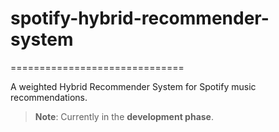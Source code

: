 # spotify-hybrid-recommender-system
==============================

A weighted Hybrid Recommender System for Spotify music recommendations.

> **Note**: Currently in the **development phase**.
